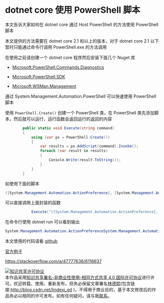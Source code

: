 
# dotnet core 使用 PowerShell 脚本

本文告诉大家如何在 dotnet core 通过 Host PowerShell 的方法使用 PowerShell 脚本

<!--more-->


<!-- 标签：dotnet，dotnetcore,PowerShell -->

本文提供的方法需要在 dotnet core 2.1 和以上的版本，对于 dotnet core 2.1 以下暂时只能通过命令行调用 PowerShell.exe 的方法调用

在使用之前请创建一个 dotnet core 程序然后安装下面几个 Nuget 库

- [Microsoft.PowerShell.Commands.Diagnostics](https://www.nuget.org/packages/Microsoft.PowerShell.Commands.Diagnostics/ )

- [Microsoft.PowerShell.SDK](https://www.nuget.org/packages/Microsoft.PowerShell.SDK/)

- [Microsoft.WSMan.Management](https://www.nuget.org/packages/Microsoft.WSMan.Management/)

通过 System.Management.Automation.PowerShell 可以快速使用 PowerShell 脚本

使用 `PowerShell.Create()` 创建一个 PowerShell 类，在 PowerShell 类先添加脚本，然后就可以运行，运行函数会返回运行的返回的内容

```csharp
        public static void Execute(string command)
        {
            using (var ps = PowerShell.Create())
            {
                var results = ps.AddScript(command).Invoke();
                foreach (var result in results)
                {
                    Console.Write(result.ToString());
                }
            }
        }
```

如使用下面的脚本

```csharp
([System.Management.Automation.ActionPreference], [System.Management.Automation.AliasAttribute]).FullName
```

可以直接调用上面封装的函数

```csharp
            Execute("([System.Management.Automation.ActionPreference], [System.Management.Automation.AliasAttribute]).FullName");

```

在命令行使用 dotnet run 可以看到输出

```csharp
System.Management.Automation.ActionPreferenceSystem.Management.Automation.AliasAttribute
```

本文使用的代码请看 [github](https://github.com/lindexi/lindexi_gd/tree/95327125115b031efd08253079ba6dc21404dca5/Motmoxakaypeobweawi)

[官方例子](https://github.com/PowerShell/PowerShell/tree/2c488fb4e5020de2b0629934c9edbf0fa7858b28/docs/host-powershell )

https://stackoverflow.com/a/47777636/6116637





<a rel="license" href="http://creativecommons.org/licenses/by-nc-sa/4.0/"><img alt="知识共享许可协议" style="border-width:0" src="https://licensebuttons.net/l/by-nc-sa/4.0/88x31.png" /></a><br />本作品采用<a rel="license" href="http://creativecommons.org/licenses/by-nc-sa/4.0/">知识共享署名-非商业性使用-相同方式共享 4.0 国际许可协议</a>进行许可。欢迎转载、使用、重新发布，但务必保留文章署名[林德熙](http://blog.csdn.net/lindexi_gd)(包含链接:http://blog.csdn.net/lindexi_gd )，不得用于商业目的，基于本文修改后的作品务必以相同的许可发布。如有任何疑问，请与我[联系](mailto:lindexi_gd@163.com)。